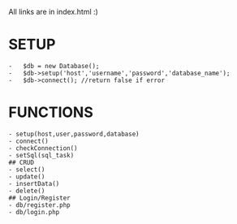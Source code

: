 All links are in index.html :)

# SETUP
    -   $db = new Database(); 
    -   $db->setup('host','username','password','database_name'); 
    -   $db->connect(); //return false if error
# FUNCTIONS
    - setup(host,user,password,database)
    - connect()
    - checkConnection()
    - setSql(sql_task)
    ## CRUD
    - select()
    - update()
    - insertData()
    - delete()
    ## Login/Register
    - db/register.php
    - db/login.php
